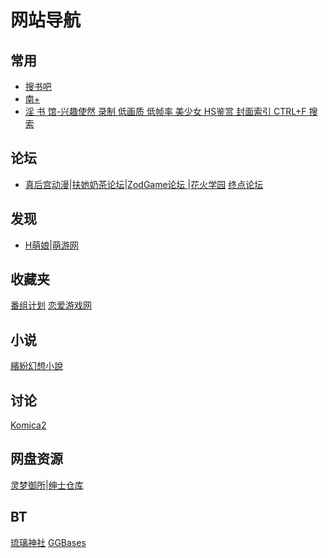 # 网站导航
## 常用
* [搜书吧](http://8.bixushoucang.com:2888/b/u1u2u3.html?122) 
* [南+](https://www.south-plus.net/)
* [淫 书 馆-兴趣使然 录制 低画质 低帧率 美少女 HS鉴赏 封面索引 CTRL+F 搜索](https://7i6wwwnx9qi498oizukuag-on.drv.tw/www.galgamenohcg.xyz/)
## 论坛
* [真后宫动漫](http://154.209.74.31/)|[扶她奶茶论坛](https://www.futanaicha.xyz/)|[ZodGame论坛 ](https://zodgame.xyz/)|[花火学园](https://www.sayhuahuo.com/forum.php)
[终点论坛](https://bbs.zdfx.net/forum.php)
## 发现
* [H萌娘](https://www.hmoegirl.com/Mainpage)|[萌游网](https://galge.cn/)
## 收藏夹
[番组计划](https://bgm.tv/)
[恋爱游戏网](https://www.lianaiyx.com/)
## 小说
[繽紛幻想小說](https://colorful-fantasybooks.com/)
[]()
[]()
## 讨论
[Komica2](https://komica2.net/)
[]()
## 网盘资源
[灵梦御所](https://blog.reimu.net/)|[绅士仓库](https://cangku.io/)
[]()
## BT
[琉璃神社](https://www.liuli.cat/wp/)
[GGBases](https://www.ggbases.com/)
[]()

[]()
[]()
